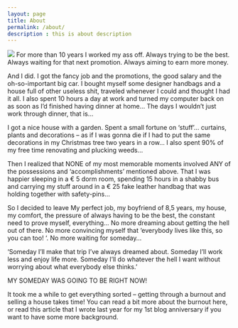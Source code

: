 ```yaml
---
layout: page
title: About
permalink: /about/
description : this is about description
---
```

<img src="https://www.reviewpro.com/wp-content/uploads/2019/05/traveler-1024x691.jpeg" />
For more than 10 years I worked my ass off. Always trying to be the best. Always waiting for that next promotion. Always aiming to earn more money.

And I did. I got the fancy job and the promotions, the good salary and the oh-so-important big car. I bought myself some designer handbags and a house full of other useless shit, traveled whenever I could and thought I had it all. I also spent 10 hours a day at work and turned my computer back on as soon as I’d finished having dinner at home… The days I wouldn’t just work through dinner, that is…

I got a nice house with a garden. Spent a small fortune on ‘stuff’… curtains, plants and decorations – as if I was gonna die if I had to put the same decorations in my Christmas tree two years in a row… I also spent 90% of my free time renovating and plucking weeds…

Then I realized that NONE of my most memorable moments involved ANY of the possessions and ‘accomplishments’ mentioned above. That I was happier sleeping in a € 5 dorm room, spending 15 hours in a shabby bus and carrying my stuff around in a € 25 fake leather handbag that was holding together with safety-pins…

 

So I decided to leave
My perfect job, my boyfriend of 8,5 years, my house, my comfort, the pressure of always having to be the best, the constant need to prove myself, everything… No more dreaming about getting the hell out of there. No more convincing myself that ‘everybody lives like this, so you can too! ‘. No more waiting for someday…

‘Someday I’ll make that trip I’ve always dreamed about. Someday I’ll work less and enjoy life more. Someday I’ll do whatever the hell I want without worrying about what everybody else thinks.’

 

MY SOMEDAY WAS GOING TO BE RIGHT NOW!

 

It took me a while to get everything sorted – getting through a burnout and selling a house takes time! You can read a bit more about the burnout here, or read this article that I wrote last year for my 1st blog anniversary if you want to have some more background. 